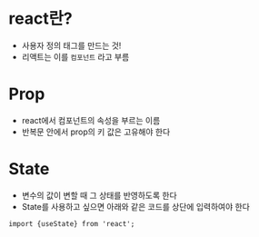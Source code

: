 # react란?
- 사용자 정의 태그를 만드는 것!
- 리액트는 이를 `컴포넌트` 라고 부름

# Prop
- react에서 컴포넌트의 속성을 부르는 이름
- 반복문 안에서 prop의 키 값은 고유해야 한다

# State
- 변수의 값이 변할 때 그 상태를 반영하도록 한다
- State를 사용하고 싶으면 아래와 같은 코드를 상단에 입력하여야 한다
```
import {useState} from 'react';
```